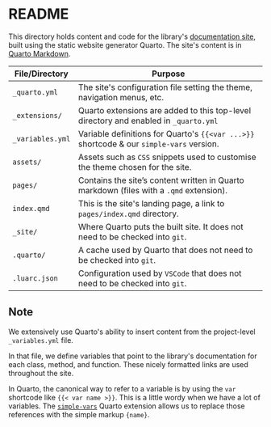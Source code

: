 # README

This directory holds content and code for the library's [documentation site][], built using the static website generator Quarto. The site's content is in [Quarto Markdown][].

| File/Directory   | Purpose                                                                                  |
| ---------------- | ---------------------------------------------------------------------------------------- |
| `_quarto.yml`    | The site's configuration file setting the theme, navigation menus, etc.                  |
| `_extensions/`   | Quarto extensions are added to this top-level directory and enabled in `_quarto.yml`     |
| `_variables.yml` | Variable definitions for Quarto's `{{<var ...>}}` shortcode & our `simple-vars` version. |
| `assets/`        | Assets such as `CSS` snippets used to customise the theme chosen for the site.           |
| `pages/`         | Contains the site’s content written in Quarto markdown (files with a `.qmd` extension).  |
| `index.qmd`      | This is the site's landing page, a link to `pages/index.qmd` directory.                  |
| `_site/`         | Where Quarto puts the built site. It does not need to be checked into `git`.             |
| `.quarto/`       | A cache used by Quarto that does not need to be checked into `git`.                      |
| `.luarc.json`    | Configuration used by `VSCode` that does not need to be checked into `git`.              |

## Note

We extensively use Quarto's ability to insert content from the project-level `_variables.yml` file.

In that file, we define variables that point to the library's documentation for each class, method, and function. These nicely formatted links are used throughout the site.

In Quarto, the canonical way to refer to a variable is by using the `var` shortcode like `{{< var name >}}`. This is a little wordy when we have a lot of variables. The [`simple-vars`][] Quarto extension allows us to replace those references with the simple markup `{name}`.

<!-- Reference links -->

[documentation site]: https://nessan.github.io/bit
[Quarto]: https://quarto.org
[Quarto Markdown]: https://quarto.org/pages/authoring/markdown-basics.html
[`simple-vars`]: https://github.com/nessan/simple-vars
